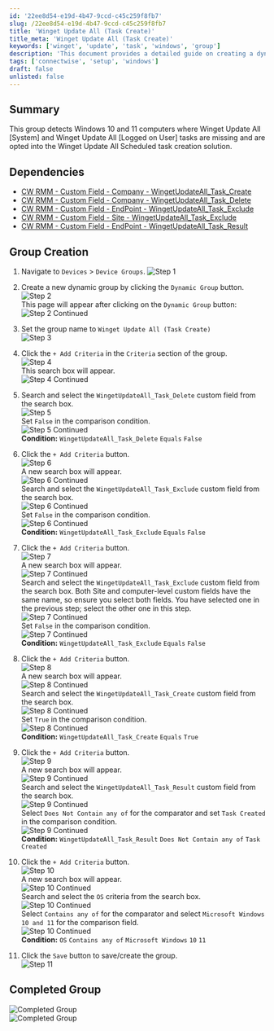 ```yaml
---
id: '22ee8d54-e19d-4b47-9ccd-c45c259f8fb7'
slug: /22ee8d54-e19d-4b47-9ccd-c45c259f8fb7
title: 'Winget Update All (Task Create)'
title_meta: 'Winget Update All (Task Create)'
keywords: ['winget', 'update', 'task', 'windows', 'group']
description: 'This document provides a detailed guide on creating a dynamic group in ConnectWise RMM to detect Windows 10 and 11 computers where the Winget Update All tasks are missing. It outlines the necessary dependencies and step-by-step instructions for setting up the group criteria.'
tags: ['connectwise', 'setup', 'windows']
draft: false
unlisted: false
---
```


## Summary

This group detects Windows 10 and 11 computers where Winget Update All [System] and Winget Update All [Logged on User] tasks are missing and are opted into the Winget Update All Scheduled task creation solution.

## Dependencies

- [CW RMM - Custom Field - Company - WingetUpdateAll_Task_Create](/docs/40e64c1d-ca29-4c85-9a72-a48b1082b8e1)
- [CW RMM - Custom Field - Company - WingetUpdateAll_Task_Delete](/docs/a398be5b-5709-4ab5-ac33-7feca8fbc00a)
- [CW RMM - Custom Field - EndPoint - WingetUpdateAll_Task_Exclude](/docs/91965ea0-f912-4f5d-8e42-c9ee546293a9)
- [CW RMM - Custom Field - Site - WingetUpdateAll_Task_Exclude](/docs/0c299d28-5fcb-4a1e-a341-1c5e78f74cfb)
- [CW RMM - Custom Field - EndPoint - WingetUpdateAll_Task_Result](/docs/a6ff85ad-b8e9-4e0f-9e2f-db964d483e5f)

## Group Creation

1. Navigate to `Devices` > `Device Groups`.
   ![Step 1](../../../static/img/docs/22ee8d54-e19d-4b47-9ccd-c45c259f8fb7/image_1.webp)

2. Create a new dynamic group by clicking the `Dynamic Group` button.  
   ![Step 2](../../../static/img/docs/22ee8d54-e19d-4b47-9ccd-c45c259f8fb7/image_2.webp)  
   This page will appear after clicking on the `Dynamic Group` button:  
   ![Step 2 Continued](../../../static/img/docs/22ee8d54-e19d-4b47-9ccd-c45c259f8fb7/image_3.webp)

3. Set the group name to `Winget Update All (Task Create)`  
   ![Step 3](../../../static/img/docs/22ee8d54-e19d-4b47-9ccd-c45c259f8fb7/image_4.webp)

4. Click the `+ Add Criteria` in the `Criteria` section of the group.  
   ![Step 4](../../../static/img/docs/22ee8d54-e19d-4b47-9ccd-c45c259f8fb7/image_5.webp)  
   This search box will appear.  
   ![Step 4 Continued](../../../static/img/docs/22ee8d54-e19d-4b47-9ccd-c45c259f8fb7/image_6.webp)

5. Search and select the `WingetUpdateAll_Task_Delete` custom field from the search box.  
   ![Step 5](../../../static/img/docs/22ee8d54-e19d-4b47-9ccd-c45c259f8fb7/image_7.webp)  
   Set `False` in the comparison condition.  
   ![Step 5 Continued](../../../static/img/docs/22ee8d54-e19d-4b47-9ccd-c45c259f8fb7/image_8.webp)  
   **Condition:** `WingetUpdateAll_Task_Delete` `Equals` `False`

6. Click the `+ Add Criteria` button.  
   ![Step 6](../../../static/img/docs/22ee8d54-e19d-4b47-9ccd-c45c259f8fb7/image_9.webp)  
   A new search box will appear.  
   ![Step 6 Continued](../../../static/img/docs/22ee8d54-e19d-4b47-9ccd-c45c259f8fb7/image_10.webp)  
   Search and select the `WingetUpdateAll_Task_Exclude` custom field from the search box.  
   ![Step 6 Continued](../../../static/img/docs/22ee8d54-e19d-4b47-9ccd-c45c259f8fb7/image_11.webp)  
   Set `False` in the comparison condition.  
   ![Step 6 Continued](../../../static/img/docs/22ee8d54-e19d-4b47-9ccd-c45c259f8fb7/image_12.webp)  
   **Condition:** `WingetUpdateAll_Task_Exclude` `Equals` `False`

7. Click the `+ Add Criteria` button.  
   ![Step 7](../../../static/img/docs/22ee8d54-e19d-4b47-9ccd-c45c259f8fb7/image_13.webp)  
   A new search box will appear.  
   ![Step 7 Continued](../../../static/img/docs/22ee8d54-e19d-4b47-9ccd-c45c259f8fb7/image_14.webp)  
   Search and select the `WingetUpdateAll_Task_Exclude` custom field from the search box. Both Site and computer-level custom fields have the same name, so ensure you select both fields. You have selected one in the previous step; select the other one in this step.  
   ![Step 7 Continued](../../../static/img/docs/22ee8d54-e19d-4b47-9ccd-c45c259f8fb7/image_15.webp)  
   Set `False` in the comparison condition.  
   ![Step 7 Continued](../../../static/img/docs/22ee8d54-e19d-4b47-9ccd-c45c259f8fb7/image_12.webp)  
   **Condition:** `WingetUpdateAll_Task_Exclude` `Equals` `False`

8. Click the `+ Add Criteria` button.  
   ![Step 8](../../../static/img/docs/22ee8d54-e19d-4b47-9ccd-c45c259f8fb7/image_13.webp)  
   A new search box will appear.  
   ![Step 8 Continued](../../../static/img/docs/22ee8d54-e19d-4b47-9ccd-c45c259f8fb7/image_14.webp)  
   Search and select the `WingetUpdateAll_Task_Create` custom field from the search box.  
   ![Step 8 Continued](../../../static/img/docs/22ee8d54-e19d-4b47-9ccd-c45c259f8fb7/image_16.webp)  
   Set `True` in the comparison condition.  
   ![Step 8 Continued](../../../static/img/docs/22ee8d54-e19d-4b47-9ccd-c45c259f8fb7/image_17.webp)  
   **Condition:** `WingetUpdateAll_Task_Create` `Equals` `True`

9. Click the `+ Add Criteria` button.  
   ![Step 9](../../../static/img/docs/22ee8d54-e19d-4b47-9ccd-c45c259f8fb7/image_18.webp)  
   A new search box will appear.  
   ![Step 9 Continued](../../../static/img/docs/22ee8d54-e19d-4b47-9ccd-c45c259f8fb7/image_19.webp)  
   Search and select the `WingetUpdateAll_Task_Result` custom field from the search box.  
   ![Step 9 Continued](../../../static/img/docs/22ee8d54-e19d-4b47-9ccd-c45c259f8fb7/image_20.webp)  
   Select `Does Not Contain any of` for the comparator and set `Task Created` in the comparison condition.  
   ![Step 9 Continued](../../../static/img/docs/22ee8d54-e19d-4b47-9ccd-c45c259f8fb7/image_21.webp)  
   **Condition:** `WingetUpdateAll_Task_Result` `Does Not Contain any of` `Task Created`

10. Click the `+ Add Criteria` button.  
    ![Step 10](../../../static/img/docs/22ee8d54-e19d-4b47-9ccd-c45c259f8fb7/image_22.webp)  
    A new search box will appear.  
    ![Step 10 Continued](../../../static/img/docs/22ee8d54-e19d-4b47-9ccd-c45c259f8fb7/image_23.webp)  
    Search and select the `OS` criteria from the search box.  
    ![Step 10 Continued](../../../static/img/docs/22ee8d54-e19d-4b47-9ccd-c45c259f8fb7/image_24.webp)  
    Select `Contains any of` for the comparator and select `Microsoft Windows 10 and 11` for the comparison field.  
    ![Step 10 Continued](../../../static/img/docs/22ee8d54-e19d-4b47-9ccd-c45c259f8fb7/image_25.webp)  
    **Condition:** `OS` `Contains any of` `Microsoft Windows` `10` `11`

11. Click the `Save` button to save/create the group.  
    ![Step 11](../../../static/img/docs/22ee8d54-e19d-4b47-9ccd-c45c259f8fb7/image_26.webp)

## Completed Group

![Completed Group](../../../static/img/docs/22ee8d54-e19d-4b47-9ccd-c45c259f8fb7/image_27.webp)  
![Completed Group](../../../static/img/docs/22ee8d54-e19d-4b47-9ccd-c45c259f8fb7/image_28.webp)
